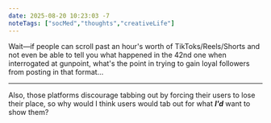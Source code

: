 ```yaml
---
date: 2025-08-20 10:23:03 -7
noteTags: ["socMed","thoughts","creativeLife"]
---
```

Wait—if people can scroll past an hour's worth of TikToks/Reels/Shorts and not even be able to tell you what happened in the 42nd one when interrogated at gunpoint, what's the point in trying to gain loyal followers from posting in that format…
- - -
Also, those platforms discourage tabbing out by forcing their users to lose their place, so why would I think users would tab out for what ***I'd*** want to show them?